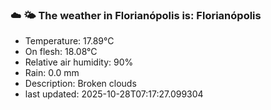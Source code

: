 ### ☁️ 🌤️  The weather in Florianópolis is: Florianópolis

- Temperature: 17.89°C
- On flesh: 18.08°C
- Relative air humidity: 90%
- Rain: 0.0 mm
- Description: Broken clouds
- last updated: 2025-10-28T07:17:27.099304

